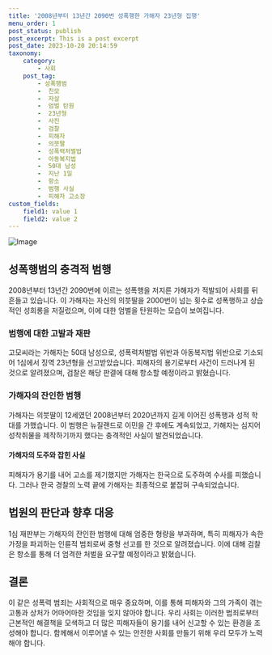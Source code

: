 ```yaml
---
title: '2008년부터 13년간 2090번 성폭행한 가해자 23년형 집행'
menu_order: 1
post_status: publish
post_excerpt: This is a post excerpt
post_date: 2023-10-20 20:14:59
taxonomy:
    category:
        - 사회
    post_tag:
        - 성폭행범
        -  친모
        -  자살
        -  엄벌 탄원
        -  23년형
        -  사진
        -  검찰
        -  피해자
        -  의붓딸
        -  성폭력처벌법
        -  아동복지법
        -  50대 남성
        -  지난 1일
        -  항소
        -  범행 사실
        -  피해자 고소장
custom_fields:
    field1: value 1
    field2: value 2
---
```


![Image](https://imgnews.pstatic.net/image/005/2024/02/06/2024020615150034201_1707200102_0019140248_20240206151906429.jpg?type=w647)


## 성폭행범의 충격적 범행
2008년부터 13년간 2090번에 이르는 성폭행을 저지른 가해자가 적발되어 사회를 뒤흔들고 있습니다. 이 가해자는 자신의 의붓딸을 2000번이 넘는 횟수로 성폭행하고 상습적인 성희롱을 저질렀으며, 이에 대한 엄벌을 탄원하는 모습이 보여집니다.

### 범행에 대한 고발과 재판
고모씨라는 가해자는 50대 남성으로, 성폭력처벌법 위반과 아동복지법 위반으로 기소되어 1심에서 징역 23년형을 선고받았습니다. 피해자의 용기로부터 사건이 드러나게 된 것으로 알려졌으며, 검찰은 해당 판결에 대해 항소할 예정이라고 밝혔습니다.

### 가해자의 잔인한 범행
가해자는 의붓딸이 12세였던 2008년부터 2020년까지 길게 이어진 성폭행과 성적 학대를 가했습니다. 이 범행은 뉴질랜드로 이민을 간 후에도 계속되었고, 가해자는 심지어 성착취물을 제작하기까지 했다는 충격적인 사실이 발견되었습니다.

#### 가해자의 도주와 잡힌 사실
피해자가 용기를 내어 고소를 제기했지만 가해자는 한국으로 도주하여 수사를 피했습니다. 그러나 한국 경찰의 노력 끝에 가해자는 최종적으로 붙잡혀 구속되었습니다.

## 법원의 판단과 향후 대응
1심 재판부는 가해자의 잔인한 범행에 대해 엄중한 형량을 부과하며, 특히 피해자가 속한 가정을 파괴하는 인륜적 범죄로써 중형 선고를 한 것으로 알려졌습니다. 이에 대해 검찰은 항소를 통해 더 엄격한 처벌을 요구할 예정이라고 밝혔습니다.

## 결론
이 같은 성폭력 범죄는 사회적으로 매우 중요하며, 이를 통해 피해자와 그의 가족이 겪는 고통과 상처가 어마어마한 것임을 잊지 않아야 합니다. 우리 사회는 이러한 범죄로부터 근본적인 해결책을 모색하고 더 많은 피해자들이 용기를 내어 신고할 수 있는 환경을 조성해야 합니다. 함께해서 이루어낼 수 있는 안전한 사회를 만들기 위해 우리 모두가 노력해야 합니다.

